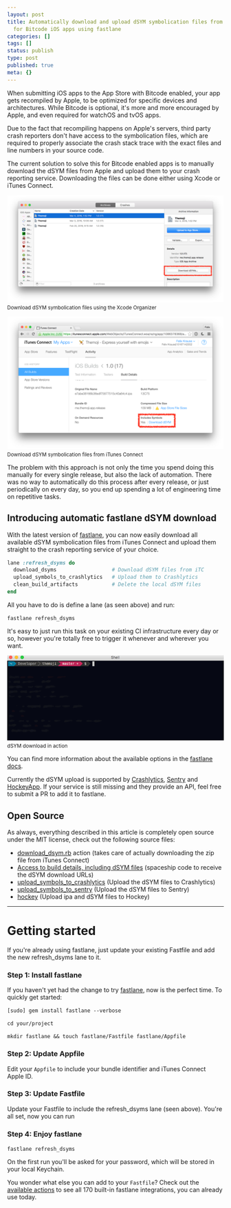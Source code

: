 ```yaml
---
layout: post
title: Automatically download and upload dSYM symbolication files from iTunes Connect
  for Bitcode iOS apps using fastlane
categories: []
tags: []
status: publish
type: post
published: true
meta: {}
---
```


When submitting iOS apps to the App Store with Bitcode enabled, your app gets recompiled by Apple, to be optimized for specific devices and architectures. While Bitcode is optional, it's more and more encouraged by Apple, and even required for watchOS and tvOS apps.

Due to the fact that recompiling happens on Apple's servers, third party crash reporters don't have access to the symbolication files, which are required to properly associate the crash stack trace with the exact files and line numbers in your source code.

The current solution to solve this for Bitcode enabled apps is to manually download the dSYM files from Apple and upload them to your crash reporting service. Downloading the files can be done either using Xcode or iTunes Connect. 
  
       
![Download dSYM symbolication files using the Xcode Organizer](/squarespace_images/static_545299aae4b0e9514fe30c95_54529a29e4b025a90f45cc50_56fdbe9d746fb9c9ad4a91b8_1459469990425__img.png_)<small>Download dSYM symbolication files using the Xcode Organizer</small>
  


  
       
![Download dSYM symbolication files from iTunes Connect](/squarespace_images/static_545299aae4b0e9514fe30c95_54529a29e4b025a90f45cc50_56fdbea92eeb817849350e5b_1459470022763__img.png_)<small>Download dSYM symbolication files from iTunes Connect</small>
  


The problem with this approach is not only the time you spend doing this manually for every single release, but also the lack of automation. There was no way to automatically do this process after every release, or just periodically on every day, so you end up spending a lot of engineering time on repetitive tasks.

## Introducing automatic fastlane dSYM download


With the latest version of 
[fastlane](https://fastlane.tools), you can now easily download all available dSYM symbolication files from iTunes Connect and upload them straight to the crash reporting service of your choice.

```ruby
lane :refresh_dsyms do
  download_dsyms                  # Download dSYM files from iTC
  upload_symbols_to_crashlytics   # Upload them to Crashlytics
  clean_build_artifacts           # Delete the local dSYM files
end
```

All you have to do is define a lane (as seen above) and run:

```
fastlane refresh_dsyms
```

It's easy to just run this task on your existing CI infrastructure every day or so, however you're totally free to trigger it whenever and wherever you want. 
  
       
![dSYM download in action - click on the gif to start it from the beginning](/squarespace_images/static_545299aae4b0e9514fe30c95_54529a29e4b025a90f45cc50_56fdd79622482e392236a02c_1459476473900__img.gif_) <small>dSYM download in action</small>
  


You can find more information about the available options in the 
[fastlane docs](https://github.com/fastlane/fastlane/blob/master/fastlane/docs/Actions.md#download_dsyms).

Currently the dSYM upload is supported by 
[Crashlytics](https://github.com/fastlane/fastlane/blob/master/fastlane/docs/Actions.md#upload_symbols_to_crashlytics), 
[Sentry](https://github.com/fastlane/fastlane/blob/master/fastlane/docs/Actions.md#upload_symbols_to_sentry) and 
[HockeyApp](https://github.com/fastlane/fastlane/blob/master/fastlane/docs/Actions.md#hockeyapp). If your service is still missing and they provide an API, feel free to submit a PR to add it to fastlane.

## Open Source


As always, everything described in this article is completely open source under the MIT license, check out the following source files:

* [download_dsym.rb](https://github.com/fastlane/fastlane/blob/master/fastlane/lib/fastlane/actions/download_dsyms.rb) action (takes care of actually downloading the zip file from iTunes Connect)
* [Access to build details, including dSYM files](https://github.com/fastlane/fastlane/pull/3641) (spaceship code to receive the dSYM download URLs)
* [upload_symbols_to_crashlytics](https://github.com/fastlane/fastlane/blob/master/fastlane/lib/fastlane/actions/upload_symbols_to_crashlytics.rb) (Upload the dSYM files to Crashlytics)
* [upload_symbols_to_sentry](https://github.com/fastlane/fastlane/blob/master/fastlane/lib/fastlane/actions/upload_symbols_to_sentry.rb) (Upload the dSYM files to Sentry)
* [hockey](https://github.com/fastlane/fastlane/blob/master/fastlane/lib/fastlane/actions/hockey.rb) (Upload ipa and dSYM files to Hockey)

****


# Getting started

If you're already using fastlane, just update your existing 
Fastfile and add the new 
refresh_dsyms lane to it.

### Step 1: Install fastlane

If you haven't yet had the change to try 
[fastlane](https://fastlane.tools), now is the perfect time. To quickly get started:

```
[sudo] gem install fastlane --verbose
```

```
cd your/project
```

```
mkdir fastlane && touch fastlane/Fastfile fastlane/Appfile
```

### Step 2: Update Appfile


Edit your `Appfile` to include your bundle identifier and iTunes Connect Apple ID.

### Step 3: Update Fastfile

Update your Fastfile to include the refresh_dsyms lane (seen above). You're all set, now you can run 

### Step 4: Enjoy fastlane

```
fastlane refresh_dsyms
```

On the first run you'll be asked for your password, which will be stored in your local Keychain. 

You wonder what else you can add to your `Fastfile`? Check out the [available actions](https://github.com/fastlane/fastlane/blob/master/fastlane/docs/Actions.md) to see all 170 built-in fastlane integrations, you can already use today. 
